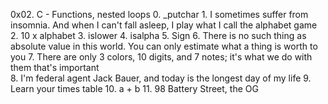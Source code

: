 0x02. C - Functions, nested loops
0. _putchar		1. I sometimes suffer from insomnia. And when I can't fall asleep, I play what I call the alphabet game
2. 10 x alphabet	3. islower	4. isalpha	5. Sign		6. There is no such thing as absolute value in this world. You can only estimate what a thing is worth to you		7. There are only 3 colors, 10 digits, and 7 notes; it's what we do with them that's important		
8. I'm federal agent Jack Bauer, and today is the longest day of my life		9. Learn your times table		10. a + b
11. 98 Battery Street, the OG
